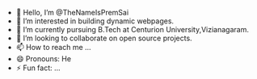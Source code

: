 - 👋 Hello, I’m @TheNameIsPremSai
- 👀 I’m interested in building dynamic webpages.
- 🌱 I’m currently pursuing B.Tech at Centurion University,Vizianagaram.
- 💞️ I’m looking to collaborate on open source projects.
- 📫 How to reach me ...
- 😄 Pronouns: He
- ⚡ Fun fact: ...

<!---
TheNameIsPremSai/TheNameIsPremSai is a ✨ special ✨ repository because its `README.md` (this file) appears on your GitHub profile.
You can click the Preview link to take a look at your changes.
--->
